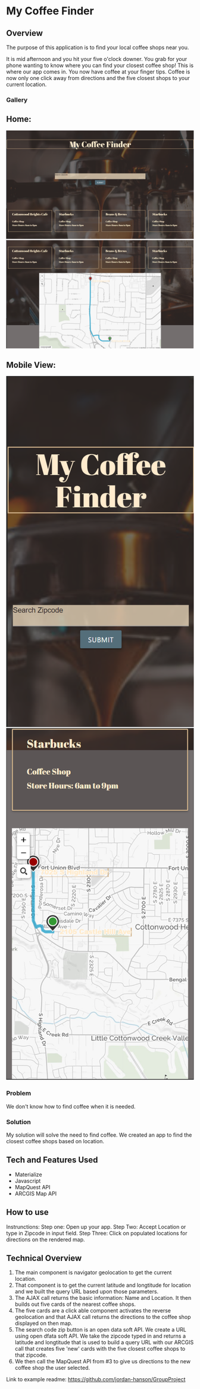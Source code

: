 # My Coffee Finder

## Overview
The purpose of this application is to find your local coffee shops near you.

It is mid afternoon and you hit your five o'clock downer. You grab for your phone wanting to know where you can find your closest coffee shop! This is where our app comes in. You now have coffee at your finger tips. Coffee is now only one click away from directions and the five closest shops to your current location. 

### Gallery
## Home:

![User Interface](./assets/css/cfHomepage.png)
![User Interface](./assets/css/cfHomepageTwo.png)
## Mobile View:

![Mobile Page View](./assets/css/cfMobile.png "Mobile Page View")
![Mobile Page View](./assets/css/cfMobileTwo.png "Mobile Page View")
### Problem
We don't know how to find coffee when it is needed.
### Solution
My solution will solve the need to find coffee. We created an app to find the closest coffee shops based on location.
## Tech and Features Used
* Materialize
* Javascript
* MapQuest API
* ARCGIS Map API
## How to use
Instrunctions:
Step one: Open up your app.
Step Two: Accept Location or type in Zipcode in input field.
Step Three: Click on populated locations for directions on the rendered map.
## Technical Overview

1. The main component is navigator geolocation to get the current location.
2. That component is to get the current latitude and longtitude for location and we built the query URL based upon those parameters.
3. The AJAX call returns the basic information: Name and Location. It then builds out five cards of the nearest coffee shops.
4. The five cards are a click able component activates the reverse geolocation and that AJAX call returns the directions to the coffee shop displayed on then map. 
5. The search code zip button is an open data soft API. We create a URL using open dfata soft API. We take the zipcode typed in and returns a latitude and longtitude that is used to build a query URL with our ARCGIS call that creates five 'new' cards with the five closest coffee shops to that zipcode. 
6. We then call the MapQuest API from #3 to give us directions to the new coffee shop the user selected.

Link to example readme:
https://github.com/jordan-hanson/GroupProject
